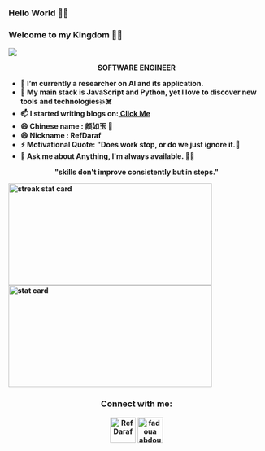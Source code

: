 

### Hello World  👋👾
### Welcome to my Kingdom 💫✨
  <img src="https://komarev.com/ghpvc/?username=fadouaabdoul&label=Profile%20views&color=0e75b6&style=flat">


<!--<img align="right" height="380" width="400" src="https://cdn.dribbble.com/users/2238041/screenshots/4763918/working.gif" />--->


<div>
  <p align="center"><b>SOFTWARE ENGINEER</p>
<ul>
<li> 🔭 I’m currently a researcher on AI and its application. </li>
<li>🌱 My main stack is JavaScript and Python, yet I love to discover new tools and technologies💥☠️</li>
<li> 📫 I started writing blogs on:<a href="https://hashnode.com/@RefDaraf999](https://refdaraf.hashnode.dev"> Click Me</a></li>
<li>😄 Chinese name : 颜如玉 🍁 </li>
<li> 😄 Nickname : RefDaraf  </li>
<li>⚡ Motivational Quote: "Does work stop, or do we just ignore it.🦋 </li>
<li>💬 Ask me about Anything, I'm always available. 😶‍🌫️ </li>
 </ul>
  
<p align="center">"skills don't improve consistently but in steps." </p>

<img align="left" alt= "streak stat card" height="200px" width="400" src="https://github-readme-streak-stats.herokuapp.com/?user=fadouaabdoul&theme=radical"/>
<img   alt= " stat card" height="200px" width="400" src="https://github-readme-stats.vercel.app/api?username=fadouaabdoul&show_icons=true&theme=radical">





<h3 align="center">Connect with me:</h3>
<p align="center">
<a href="https://twitter.com/RefDaraf" target="blank"><img align="center" src="https://img.icons8.com/cute-clipart/64/000000/twitter.png" alt="RefDaraf" height="50" width="50" /></a> 
<a href="https://www.linkedin.com/in/fadoua-abdoulmoulah-38236a157/" target="blank"><img align="center" src="https://img.icons8.com/cute-clipart/64/000000/linkedin.png" alt="fadoua abdoumo" height="50" width="50" /></a>
  


  
